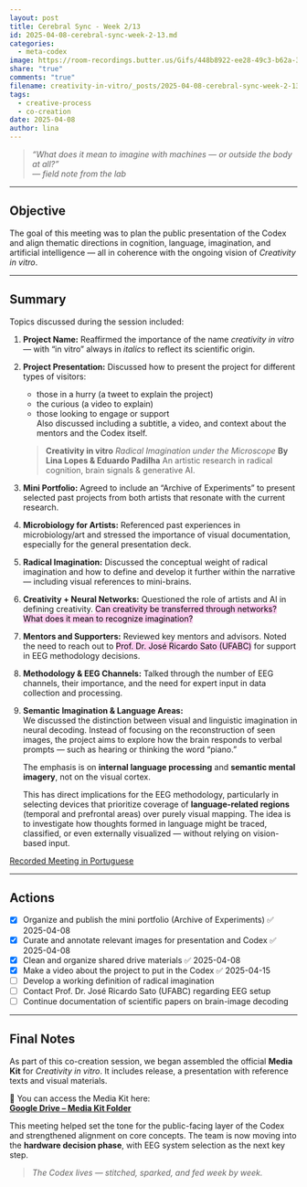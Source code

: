 ```yaml
---
layout: post
title: Cerebral Sync - Week 2/13
id: 2025-04-08-cerebral-sync-week-2-13.md
categories:
  - meta-codex
image: https://room-recordings.butter.us/Gifs/448b8922-ee28-49c3-b62a-3a02f6dd820d/output_0.gif
share: "true"
comments: "true"
filename: creativity-in-vitro/_posts/2025-04-08-cerebral-sync-week-2-13.md
tags:
  - creative-process
  - co-creation
date: 2025-04-08
author: lina
---
```



> _“What does it mean to imagine with machines — or outside the body at all?”_  
> _— field note from the lab_

---

## Objective

The goal of this meeting was to plan the public presentation of the Codex and align thematic directions in cognition, language, imagination, and artificial intelligence — all in coherence with the ongoing vision of *Creativity in vitro*.

---

## Summary

Topics discussed during the session included:

1. **Project Name:** Reaffirmed the importance of the name *creativity in vitro* — with “in vitro” always in *italics* to reflect its scientific origin.

2. **Project Presentation:** Discussed how to present the project for different types of visitors:
   - those in a hurry (a tweet to explain the project)
   - the curious (a video to explain)
   - those looking to engage or support  
   Also discussed including a subtitle, a video, and context about the mentors and the Codex itself.

	> **Creativity in vitro**
	_Radical Imagination under the Microscope_
	> **By Lina Lopes & Eduardo Padilha**
	An artistic research in radical cognition, brain signals & generative AI.

3. **Mini Portfolio:** Agreed to include an “Archive of Experiments” to present selected past projects from both artists that resonate with the current research.

4. **Microbiology for Artists:** Referenced past experiences in microbiology/art and stressed the importance of visual documentation, especially for the general presentation deck.

5. **Radical Imagination:** Discussed the conceptual weight of radical imagination and how to define and develop it further within the narrative — including visual references to mini-brains.

6. **Creativity + Neural Networks:** Questioned the role of artists and AI in defining creativity. <mark style="background: #FFB8EBA6;">Can creativity be transferred through networks? What does it mean to recognize imagination?</mark>

7. **Mentors and Supporters:** Reviewed key mentors and advisors. Noted the need to reach out to <mark style="background: #FFB8EBA6;">Prof. Dr. José Ricardo Sato (UFABC)</mark> for support in EEG methodology decisions.

8. **Methodology & EEG Channels:** Talked through the number of EEG channels, their importance, and the need for expert input in data collection and processing.

9. **Semantic Imagination & Language Areas:**  
	We discussed the distinction between visual and linguistic imagination in neural decoding. Instead of focusing on the reconstruction of seen images, the project aims to explore how the brain responds to verbal prompts — such as hearing or thinking the word “piano.”  
	
	The emphasis is on **internal language processing** and **semantic mental imagery**, not on the visual cortex.  
	
	This has direct implications for the EEG methodology, particularly in selecting devices that prioritize coverage of **language-related regions** (temporal and prefrontal areas) over purely visual mapping. The idea is to investigate how thoughts formed in language might be traced, classified, or even externally visualized — without relying on vision-based input.

[Recorded Meeting in Portuguese](https://share.butter.us/recap/68dcc515-e62b-4787-9ca7-b37c53f6aedc)

---

## Actions

- [x] Organize and publish the mini portfolio (Archive of Experiments) ✅ 2025-04-08
- [x] Curate and annotate relevant images for presentation and Codex ✅ 2025-04-08
- [x] Clean and organize shared drive materials ✅ 2025-04-08
- [x] Make a video about the project to put in the Codex ✅ 2025-04-15
- [ ] Develop a working definition of radical imagination
- [ ] Contact Prof. Dr. José Ricardo Sato (UFABC) regarding EEG setup
- [ ] Continue documentation of scientific papers on brain-image decoding

---

## Final Notes

As part of this co-creation session, we began assembled the official **Media Kit** for _Creativity in vitro_. It includes release, a presentation with reference texts and visual materials.

🧾 You can access the Media Kit here:  
[**Google Drive – Media Kit Folder**](https://drive.google.com/drive/folders/1VJKqxi1FL1uDeRoOvUFVCTraRkuRji0Q?usp=sharing)

This meeting helped set the tone for the public-facing layer of the Codex and strengthened alignment on core concepts. The team is now moving into the **hardware decision phase**, with EEG system selection as the next key step.

> _The Codex lives — stitched, sparked, and fed week by week._